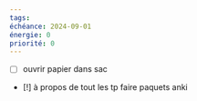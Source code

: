 ```yaml
---
tags:
échéance: 2024-09-01
énergie: 0
priorité: 0
--- 
```

- [ ] ouvrir papier dans sac
- [!] à propos de tout les tp faire paquets anki 